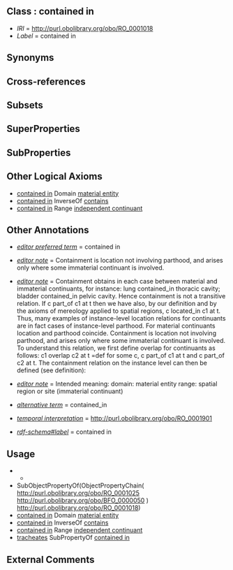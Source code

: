 
## Class : contained in

 * *IRI* = http://purl.obolibrary.org/obo/RO_0001018
 * *Label* = contained in

## Synonyms


## Cross-references


## Subsets


## SuperProperties


## SubProperties


## Other Logical Axioms

 * [contained in](../../RO/18/RO_0001018.md) Domain [material entity](../../BFO/40/BFO_0000040.md)
 * [contained in](../../RO/18/RO_0001018.md) InverseOf [contains](../../RO/19/RO_0001019.md)
 * [contained in](../../RO/18/RO_0001018.md) Range [independent continuant](../../BFO/04/BFO_0000004.md)

## Other Annotations

 * *[editor preferred term](../../IAO/11/IAO_0000111.md)* = contained in
 * *[editor note](../../IAO/16/IAO_0000116.md)* = Containment is location not involving parthood, and arises only where some immaterial continuant is involved.
 * *[editor note](../../IAO/16/IAO_0000116.md)* = Containment obtains in each case between material and immaterial continuants, for instance: lung contained_in thoracic cavity; bladder contained_in pelvic cavity. Hence containment is not a transitive relation.    If c part_of c1 at t then we have also, by our definition and by the axioms of mereology applied to spatial regions, c located_in c1 at t. Thus, many examples of instance-level location relations for continuants are in fact cases of instance-level parthood. For material continuants location and parthood coincide. Containment is location not involving parthood, and arises only where some immaterial continuant is involved. To understand this relation, we first define overlap for continuants as follows:    c1 overlap c2 at t =def for some c, c part_of c1 at t and c part_of c2 at t. The containment relation on the instance level can then be defined (see definition):
 * *[editor note](../../IAO/16/IAO_0000116.md)* = Intended meaning:
domain: material entity
range: spatial region or site (immaterial continuant)
        
 * *[alternative term](../../IAO/18/IAO_0000118.md)* = contained_in
 * *[temporal interpretation](../../RO/00/RO_0001900.md)* = http://purl.obolibrary.org/obo/RO_0001901
 * *[rdf-schema#label](../../el/rdf-schema#label.md)* = contained in

## Usage

 * -
 * SubObjectPropertyOf(ObjectPropertyChain( <http://purl.obolibrary.org/obo/RO_0001025> <http://purl.obolibrary.org/obo/BFO_0000050> ) <http://purl.obolibrary.org/obo/RO_0001018>)
 * [contained in](../../RO/18/RO_0001018.md) Domain [material entity](../../BFO/40/BFO_0000040.md)
 * [contained in](../../RO/18/RO_0001018.md) InverseOf [contains](../../RO/19/RO_0001019.md)
 * [contained in](../../RO/18/RO_0001018.md) Range [independent continuant](../../BFO/04/BFO_0000004.md)
 * [tracheates](../../RO/04/RO_0002004.md) SubPropertyOf [contained in](../../RO/18/RO_0001018.md)

## External Comments


